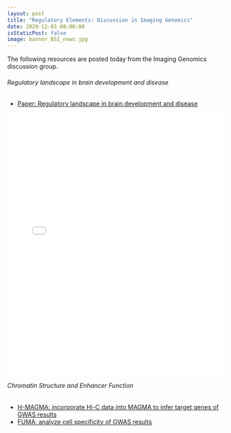```yaml
---
layout: post
title: "Regulatory Elements: Discussion in Imaging Genomics"
date: 2020-12-03 08:00:00
isStaticPost: false
image: banner_BSI_news.jpg
---
```


The following resources are posted today from the Imaging Genomics discussion group.

###### Regulatory landscape in brain development and disease

* [Paper: Regulatory landscape in brain development and disease](/assets/Regulatory_Landscape_paper.pdf)

<embed src="/assets/BSI-Chromatin_confromation_and_single_cell_methods_Dec_3_2020.pdf" type="application/pdf" width="100%" height="600px" />

###### Chromatin Structure and Enhancer Function

* [H-MAGMA: incorporate Hi-C data into MAGMA to infer target genes of GWAS results](http://nature.com/articles/s41593-020-0603-0)
* [FUMA: analyze cell specificity of GWAS results](http://nature.com/articles/s41467-019-11181-1)





